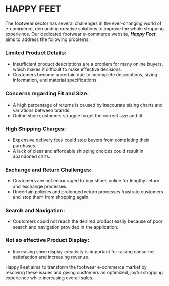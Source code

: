 # HAPPY FEET

The footwear sector has several challenges in the ever-changing world of e-commerce, demanding creative solutions to improve the whole shopping experience. Our dedicated footwear e-commerce website,  _**Happy Feet**_, aims to address the following problems:

### Limited Product Details:
- Insufficient product descriptions are a problem for many online buyers, which makes it difficult to make effective decisions.
- Customers become uncertain due to incomplete descriptions, sizing information, and material specifications.

### Concerns regarding Fit and Size:
- A high percentage of returns is caused by inaccurate sizing charts and variations between brands.
- Online shoe customers struggle to get the correct size and fit.

### High Shipping Charges:
- Expensive delivery fees could stop buyers from completing their purchases.
- A lack of clear and affordable shipping choices could result in abandoned carts.

### Exchange and Return Challenges:
- Customers are not encouraged to buy shoes online for lengthy return and exchange processes.
- Uncertain policies and prolonged return processes frustrate customers and stop them from shopping again.

### Search and Navigation:
- Customers could not reach the desired product easily because of poor search and navigation provided in the application.

### Not so effective Product Display:
- Increasing shoe display creativity is important for raising consumer satisfaction and increasing revenue.

Happy Feet aims to transform the footwear e-commerce market by resolving these issues and giving customers an optimized, joyful shopping experience while increasing overall sales.

